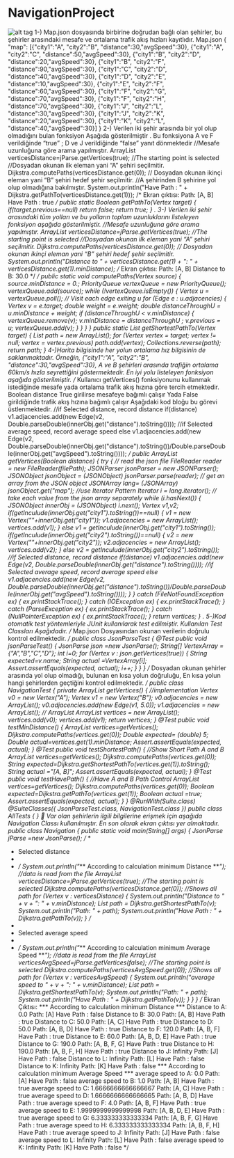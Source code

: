 # NavigationProject
![alt tag](https://OkanKY.github.io/NavigationProject/blob/master/uml.png)
1-) Map.json dosyasında birbirine doğrudan bağlı olan şehirler, bu şehirler arasındaki mesafe ve ortalama trafik akış hızları kayıtlıdır. 
Map.json
{
"map":
[{"city1":"A", "city2":"B", "distance":30,"avgSpeed":30},
{"city1":"A", "city2":"C", "distance":50,"avgSpeed":30},
{"city1":"B", "city2":"D", "distance":20,"avgSpeed":30},
{"city1":"B", "city2":"F", "distance":90,"avgSpeed":30},
{"city1":"C", "city2":"D", "distance":40,"avgSpeed":30},
{"city1":"D", "city2":"E", "distance":10,"avgSpeed":30},
{"city1":"E", "city2":"F", "distance":60,"avgSpeed":30},
{"city1":"F", "city2":"G", "distance":70,"avgSpeed":30},
{"city1":"F", "city2":"H", "distance":70,"avgSpeed":30},
{"city1":"J", "city2":"L", "distance":30,"avgSpeed":30},
{"city1":"J", "city2":"K", "distance":20,"avgSpeed":30},
{"city1":"K", "city2":"L", "distance":40,"avgSpeed":30}]
}
2-) Verilen iki şehir arasında bir yol olup olmadığını bulan fonksiyon Aşağıda gösterilmiştir . Bu fonksiyona A ve F verildiğinde “true” ; D ve J verildiğinde “false” yanıt dönmektedir
//Mesafe uzunluğuna göre arama yapılmıştır.
ArrayList<Vertex> verticesDistance=jParse.getVertices(true);
//The starting point is selected
//Dosyadan okunan ilk eleman yani “A” şehiri seçilmitir.
Dijkstra.computePaths(verticesDistance.get(0));
// Dosyadan okunan ikinçi eleman yani “B” şehiri hedef şehir seçilmitir.
//A şehirinden B şehirine yol olup olmadığına bakılmıştır.
System.out.println("Have Path : " + Dijkstra.getPathTo(verticesDistance.get(1)));
/*
Ekran çıktısı:
Path: [A, B]
Have Path : true
*/
public static Boolean getPathTo(Vertex target)
{ if(target.previous==null)
return false;
return true;
}
.
3-) Verilen iki şehir arasındaki tüm yolları ve bu yolların toplam uzunluklarını listeleyen fonksiyon aşağıda gösterilmiştir.
//Mesafe uzunluğuna göre arama yapılmıştır.
ArrayList<Vertex> verticesDistance=jParse.getVertices(true);
//The starting point is selected
//Dosyadan okunan ilk eleman yani “A” şehiri seçilmitir.
Dijkstra.computePaths(verticesDistance.get(0));
// Dosyadan okunan ikinçi eleman yani “B” şehiri hedef şehir seçilmitir.
System.out.println("Distance to " + verticesDistance.get(1) + ": " + verticesDistance.get(1).minDistance);
/*
Ekran çıktısı:
Path: [A, B]
Distance to B: 30.0
*/
*/
public static void computePaths(Vertex source)
{
source.minDistance = 0.;
PriorityQueue<Vertex> vertexQueue = new PriorityQueue<Vertex>();
vertexQueue.add(source);
while (!vertexQueue.isEmpty()) {
Vertex u = vertexQueue.poll();
// Visit each edge exiting u
for (Edge e : u.adjacencies)
{
Vertex v = e.target;
double weight = e.weight;
double distanceThroughU = u.minDistance + weight;
if (distanceThroughU < v.minDistance) {
vertexQueue.remove(v);
v.minDistance = distanceThroughU ;
v.previous = u;
vertexQueue.add(v);
}
}
}
}
public static List<Vertex> getShortestPathTo(Vertex target)
{
List<Vertex> path = new ArrayList<Vertex>();
for (Vertex vertex = target; vertex != null; vertex = vertex.previous)
path.add(vertex);
Collections.reverse(path);
return path;
}
4-)Harita bilgisinde her yolun ortalama hız bilgisinin  de saklanmaktadır. Örneğin,
{"city1":"A", "city2":"B", "distance":30,"avgSpeed":30}, A ve B şehirleri arasında trafiğin ortalama 60km/s hızla seyrettiğini göstermektedir. En iyi yolu listeleyen fonksiyon aşağıda gösterilmiştir.
/*
Kullanıcı getVertices() fonksiyonunu kullanmak istediğinde mesafe yada ortalama trafik akış hızına göre tercih etmektedir.
Boolean distance True girilirse mesafeye bağımlı çalışır
Yada False girildiğinde trafik akış hızına bağımlı çalışır
Aşağıdaki kod bloğu bu görevi üstlenmektedir.
//if Selected distance, record distance
if(distance)
v1.adjacencies.add(new Edge(v2, Double.parseDouble(innerObj.get("distance").toString())));
//if Selected average speed, record average speed
else
v1.adjacencies.add(new Edge(v2, Double.parseDouble(innerObj.get("distance").toString())/Double.parseDouble(innerObj.get("avgSpeed").toString())));
*/
public ArrayList<Vertex> getVertices(Boolean distance)
{
try {
// read the json file
FileReader reader = new FileReader(filePath);
JSONParser jsonParser = new JSONParser();
JSONObject jsonObject = (JSONObject) jsonParser.parse(reader);
// get an array from the JSON object
JSONArray lang= (JSONArray) jsonObject.get("map");
//use Iterator Pattern
Iterator i = lang.iterator();
// take each value from the json array separately
while (i.hasNext()) {
JSONObject innerObj = (JSONObject) i.next();
Vertex v1,v2;
if(getInculude(innerObj.get("city1").toString())==null)
{
v1 = new Vertex(""+innerObj.get("city1"));
v1.adjacencies = new ArrayList<Edge>();
vertices.add(v1);
}
else
v1 = getInculude(innerObj.get("city1").toString());
if(getInculude(innerObj.get("city2").toString())==null)
{
v2 = new Vertex(""+innerObj.get("city2"));
v2.adjacencies = new ArrayList<Edge>();
vertices.add(v2);
}
else
v2 = getInculude(innerObj.get("city2").toString());
//if Selected distance, record distance
if(distance)
v1.adjacencies.add(new Edge(v2, Double.parseDouble(innerObj.get("distance").toString())));
//if Selected average speed, record average speed
else
v1.adjacencies.add(new Edge(v2, Double.parseDouble(innerObj.get("distance").toString())/Double.parseDouble(innerObj.get("avgSpeed").toString())));
}
} catch (FileNotFoundException ex) {
ex.printStackTrace();
} catch (IOException ex) {
ex.printStackTrace();
} catch (ParseException ex) {
ex.printStackTrace();
} catch (NullPointerException ex) {
ex.printStackTrace();
}
return vertices;
}
.
5-)Kod otomatik test yöntemleriyle JUnit kullanılarak test edilmiştir.
Kullanılan Test Classları Aşağıdadır.
/*
Map.json Dosyasından okunan verilerin doğrulu kontrol edilmektedir.
*/
public class JsonParseTest {
@Test
public void jsonParseTest() {
JsonParse json =new JsonParse(); String[] VertexArray = {"A","B","C","D"};
int i=0;
for (Vertex v : json.getVertices(true))
{
String expected=v.name; String actual =VertexArray[i];
Assert.assertEquals(expected, actual);
i++;
}
}
}
/*
Dosyadan okunan şehirler arasında yol olup olmadığı, bulunan en kısa yolun doğruluğu, En kısa yolun hangi şehirlerden geçtiğini kontrol edilmektedir.
*/
public class NavigationTest {
private ArrayList<Vertex> getVertices()
{
//implementation
Vertex v0 = new Vertex("A");
Vertex v1 = new Vertex("B");
v0.adjacencies = new ArrayList<Edge>();
v0.adjacencies.add(new Edge(v1, 5.0));
v1.adjacencies = new ArrayList<Edge>();
// ArrayList<Vertex> ArrayList<Vertex> vertices = new ArrayList<Vertex>(); vertices.add(v0); vertices.add(v1); return vertices;
}
@Test
public void testMinDistance() {
ArrayList<Vertex> vertices=getVertices();
Dijkstra.computePaths(vertices.get(0));
Double expected= (double) 5;
Double actual=vertices.get(1).minDistance;
Assert.assertEquals(expected, actual);
}
@Test
public void testShortestPath()
{
//Show Short Path A and B
ArrayList<Vertex> vertices=getVertices();
Dijkstra.computePaths(vertices.get(0));
String expected=Dijkstra.getShortestPathTo(vertices.get(1)).toString();
String actual ="[A, B]";
Assert.assertEquals(expected, actual);
}
@Test
public void testHavePath()
{
//Have A and B Path Control
ArrayList<Vertex> vertices=getVertices();
Dijkstra.computePaths(vertices.get(0));
Boolean expected=Dijkstra.getPathTo(vertices.get(1));
Boolean actual =true;
Assert.assertEquals(expected, actual);
}
}
@RunWith(Suite.class)
@SuiteClasses({ JsonParseTest.class, NavigationTest.class })
public class AllTests {
}
 Var olan şehirlerin ilgili bilgilerine erişmek için aşağıda Navigation Classı kullanılmıştır. En son olarak ekran çıktısı yer almaktadır.
public class Navigation {
public static void main(String[] args)
{
JsonParse jParse =new JsonParse();
/*
*
* Selected distance
*
* */
System.out.println("*** According to calculation minimum Distance ***");
//data is read from the file
ArrayList<Vertex> verticesDistance=jParse.getVertices(true);
//The starting point is selected
Dijkstra.computePaths(verticesDistance.get(0));
//Shows all path
for (Vertex v : verticesDistance)
{
System.out.println("Distance to " + v + ": " + v.minDistance);
List<Vertex> path = Dijkstra.getShortestPathTo(v);
System.out.println("Path: " + path);
System.out.println("Have Path : " + Dijkstra.getPathTo(v));
}
/*
*
* Selected average speed
*
* */
System.out.println("*** According to calculation minimum Average Speed ***");
//data is read from the file
ArrayList<Vertex> verticesAvgSpeed=jParse.getVertices(false);
//The starting point is selected
Dijkstra.computePaths(verticesAvgSpeed.get(0));
//Shows all path
for (Vertex v : verticesAvgSpeed)
{
System.out.println("average speed to " + v + ": " + v.minDistance);
List<Vertex> path = Dijkstra.getShortestPathTo(v);
System.out.println("Path: " + path);
System.out.println("Have Path : " + Dijkstra.getPathTo(v));
}
}
}
/*
Ekran Çıktısı:
*** According to calculation minimum Distance ***
Distance to A: 0.0
Path: [A]
Have Path : false
Distance to B: 30.0
Path: [A, B]
Have Path : true
Distance to C: 50.0
Path: [A, C]
Have Path : true
Distance to D: 50.0
Path: [A, B, D]
Have Path : true
Distance to F: 120.0
Path: [A, B, F]
Have Path : true
Distance to E: 60.0
Path: [A, B, D, E]
Have Path : true
Distance to G: 190.0
Path: [A, B, F, G]
Have Path : true
Distance to H: 190.0
Path: [A, B, F, H]
Have Path : true
Distance to J: Infinity
Path: [J]
Have Path : false
Distance to L: Infinity
Path: [L]
Have Path : false
Distance to K: Infinity
Path: [K]
Have Path : false
*** According to calculation minimum Average Speed ***
average speed to A: 0.0
Path: [A]
Have Path : false
average speed to B: 1.0
Path: [A, B]
Have Path : true
average speed to C: 1.6666666666666667
Path: [A, C]
Have Path : true
average speed to D: 1.6666666666666665
Path: [A, B, D]
Have Path : true
average speed to F: 4.0
Path: [A, B, F]
Have Path : true
average speed to E: 1.9999999999999998
Path: [A, B, D, E]
Have Path : true
average speed to G: 6.333333333333334
Path: [A, B, F, G]
Have Path : true
average speed to H: 6.333333333333334
Path: [A, B, F, H]
Have Path : true
average speed to J: Infinity
Path: [J]
Have Path : false
average speed to L: Infinity
Path: [L]
Have Path : false
average speed to K: Infinity
Path: [K]
Have Path : false
*/
